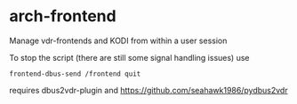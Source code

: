 arch-frontend
=============

Manage vdr-frontends and KODI from within a user session

To stop the script (there are still some signal handling issues) use

```
frontend-dbus-send /frontend quit
```

requires dbus2vdr-plugin and https://github.com/seahawk1986/pydbus2vdr
